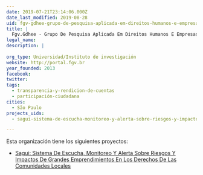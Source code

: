 ```yaml
---
date: 2019-07-21T23:14:06.000Z
date_last_modified: 2019-08-28
uid: fgv-gdhee-grupo-de-pesquisa-aplicada-em-direitos-humanos-e-empresas-da-fundacão-getulio-vargas
title: |
  Fgv.Gdhee - Grupo De Pesquisa Aplicada Em Direitos Humanos E Empresas Da Fundação Getulio Vargas
legal_name: 
description: |
  
org_type: Universidad/Instituto de investigación
website: http://portal.fgv.br
year_founded: 2013
facebook: 
twitter: 
tags:
  - transparencia-y-rendicion-de-cuentas
  - participación-ciudadana
cities: 
  - São Paulo
projects_uids:
  - sagui-sistema-de-escucha-monitoreo-y-alerta-sobre-riesgos-y-impactos-de-grandes-emprendimientos-en-los-derechos-de-las-comunidades-locales

---
```


Esta organización tiene los siguientes proyectos:

- [Sagui: Sistema De Escucha, Monitoreo Y Alerta Sobre Riesgos Y Impactos De Grandes Emprendimientos En Los Derechos De Las Comunidades Locales](/proyectos/sagui-sistema-de-escucha-monitoreo-y-alerta-sobre-riesgos-y-impactos-de-grandes-emprendimientos-en-los-derechos-de-las-comunidades-locales)
